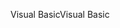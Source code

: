 <span data-ttu-id="7c94f-101">Visual Basic</span><span class="sxs-lookup"><span data-stu-id="7c94f-101">Visual Basic</span></span>